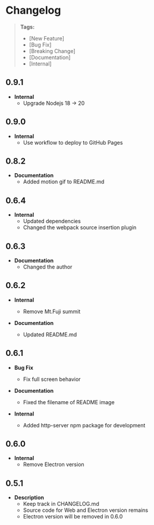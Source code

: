 # Changelog

> **Tags:**
>
> - [New Feature]
> - [Bug Fix]
> - [Breaking Change]
> - [Documentation]
> - [Internal]

## 0.9.1
- **Internal**
  - Upgrade Nodejs 18 -> 20

## 0.9.0
- **Internal**
  - Use workflow to deploy to GitHub Pages

## 0.8.2
- **Documentation**
  - Added motion gif to README.md

## 0.6.4
- **Internal**
  - Updated dependencies
  - Changed the webpack source insertion plugin

## 0.6.3
- **Documentation**
  - Changed the author

## 0.6.2
- **Internal**
  - Remove Mt.Fuji summit

- **Documentation**
  - Updated README.md

## 0.6.1
- **Bug Fix**
  - Fix full screen behavior

- **Documentation**
  - Fixed the filename of README image

- **Internal**
  - Added http-server npm package for development

## 0.6.0
- **Internal**
  - Remove Electron version
  
## 0.5.1

- **Description**
  - Keep track in CHANGELOG.md
  - Source code for Web and Electron version remains
  - Electron version will be removed in 0.6.0
